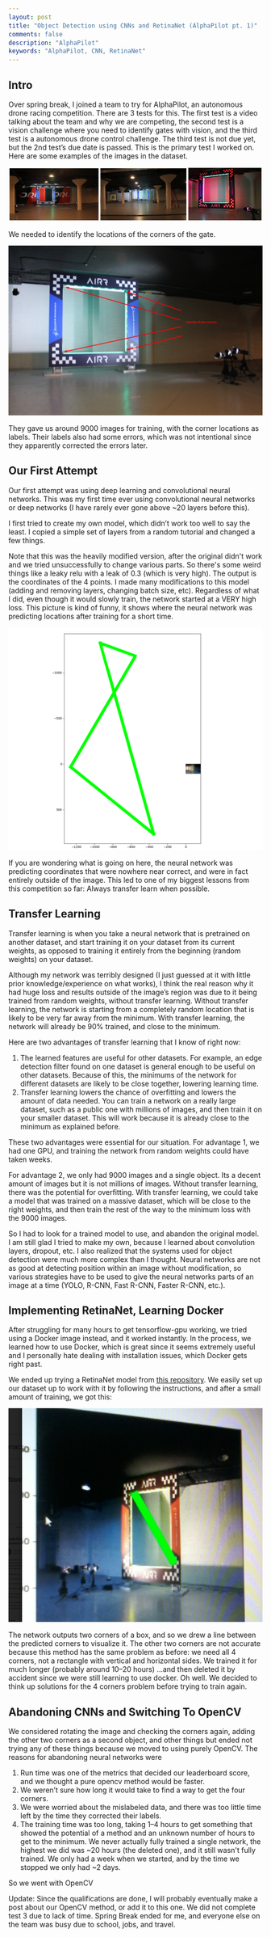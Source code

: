 ```yaml
---
layout: post
title: "Object Detection using CNNs and RetinaNet (AlphaPilot pt. 1)"
comments: false
description: "AlphaPilot"
keywords: "AlphaPilot, CNN, RetinaNet"
---
```


## Intro

Over spring break, I joined a team to try for AlphaPilot, an autonomous drone racing competition. There are 3 tests for this. The first test is a video talking about the team and why we are competing, the second test is a vision challenge where you need to identify gates with vision, and the third test is a autonomous drone control challenge. The third test is not due yet, but the 2nd test’s due date is passed. This is the primary test I worked on. Here are some examples of the images in the dataset.

![Figure](/assets/images/AlphaPilotCNN/examples.png)


We needed to identify the locations of the corners of the gate.

![Figure](/assets/images/AlphaPilotCNN/IdentifyTheseCorners.png)


They gave us around 9000 images for training, with the corner locations as labels. Their labels also had some errors, which was not intentional since they apparently corrected the errors later.

## Our First Attempt

Our first attempt was using deep learning and convolutional neural networks. This was my first time ever using convolutional neural networks or deep networks (I have rarely ever gone above ~20 layers before this).

I first tried to create my own model, which didn’t work too well to say the least. I copied a simple set of layers from a random tutorial and changed a few things.

<script src="https://gist.github.com/ZeroVocabulary/8093a6b3a6507149b5e1c0df7c58976d.js"></script>

Note that this was the heavily modified version, after the original didn't work and we tried unsuccessfully to change various parts. So there's some weird things like a leaky relu with a leak of 0.3 (which is very high). The output is the coordinates of the 4 points.
I made many modifications to this model (adding and removing layers, changing batch size, etc). Regardless of what I did, even though it would slowly train, the network started at a VERY high loss. This picture is kind of funny, it shows where the neural network was predicting locations after training for a short time.

![Figure](/assets/images/AlphaPilotCNN/FailedDetection.png)

If you are wondering what is going on here, the neural network was predicting coordinates that were nowhere near correct, and were in fact entirely outside of the image. This led to one of my biggest lessons from this competition so far: Always transfer learn when possible.

## Transfer Learning

Transfer learning is when you take a neural network that is pretrained on another dataset, and start training it on your dataset from its current weights, as opposed to training it entirely from the beginning (random weights) on your dataset.

Although my network was terribly designed (I just guessed at it with little prior knowledge/experience on what works), I think the real reason why it had huge loss and results outside of the image’s region was due to it being trained from random weights, without transfer learning. Without transfer learning, the network is starting from a completely random location that is likely to be very far away from the minimum. With transfer learning, the network will already be 90% trained, and close to the minimum.

Here are two advantages of transfer learning that I know of right now:

1. The learned features are useful for other datasets. For example, an edge detection filter found on one dataset is general enough to be useful on other datasets. Because of this, the minimums of the network for different datasets are likely to be close together, lowering learning time.
2. Transfer learning lowers the chance of overfitting and lowers the amount of data needed. You can train a network on a really large dataset, such as a public one with millions of images, and then train it on your smaller dataset. This will work because it is already close to the minimum as explained before.

These two advantages were essential for our situation. For advantage 1, we had one GPU, and training the network from random weights could have taken weeks.

For advantage 2, we only had 9000 images and a single object. Its a decent amount of images but it is not millions of images. Without transfer learning, there was the potential for overfitting. With transfer learning, we could take a model that was trained on a massive dataset, which will be close to the right weights, and then train the rest of the way to the minimum loss with the 9000 images.

So I had to look for a trained model to use, and abandon the original model. I am still glad I tried to make my own, because I learned about convolution layers, dropout, etc. I also realized that the systems used for object detection were much more complex than I thought. Neural networks are not as good at detecting position within an image without modification, so various strategies have to be used to give the neural networks parts of an image at a time (YOLO, R-CNN, Fast R-CNN, Faster R-CNN, etc.). 

## Implementing RetinaNet, Learning Docker

After struggling for many hours to get tensorflow-gpu working, we tried using a Docker image instead, and it worked instantly. In the process, we learned how to use Docker, which is great since it seems extremely useful and I personally hate dealing with installation issues, which Docker gets right past.

We ended up trying a RetinaNet model from [this repository](https://github.com/fizyr/keras-retinanet). We easily set up our dataset up to work with it by following the instructions, and after a small amount of training, we got this:

![Figure](/assets/images/AlphaPilotCNN/results.png)

The network outputs two corners of a box, and so we drew a line between the predicted corners to visualize it. The other two corners are not accurate because this method has the same problem as before: we need all 4 corners, not a rectangle with vertical and horizontal sides. We trained it for much longer (probably around 10–20 hours) …and then deleted it by accident since we were still learning to use docker. Oh well. We decided to think up solutions for the 4 corners problem before trying to train again.

## Abandoning CNNs and Switching To OpenCV

We considered rotating the image and checking the corners again, adding the other two corners as a second object, and other things but ended not trying any of these things because we moved to using purely OpenCV. The reasons for abandoning neural networks were

1. Run time was one of the metrics that decided our leaderboard score, and we thought a pure opencv method would be faster.
2. We weren’t sure how long it would take to find a way to get the four corners.
3. We were worried about the mislabeled data, and there was too little time left by the time they corrected their labels.
4. The training time was too long, taking 1–4 hours to get something that showed the potential of a method and an unknown number of hours to get to the minimum. We never actually fully trained a single network, the highest we did was ~20 hours (the deleted one), and it still wasn't fully trained. We only had a week when we started, and by the time we stopped we only had ~2 days.

So we went with OpenCV

Update: Since the qualifications are done, I will probably eventually make a post about our OpenCV method, or add it to this one. We did not complete test 3 due to lack of time. Spring Break ended for me, and everyone else on the team was busy due to school, jobs, and travel.